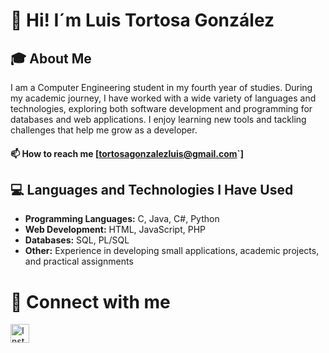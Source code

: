 # 👋 Hi! I´m Luis Tortosa González

## 🎓 About Me
I am a Computer Engineering student in my fourth year of studies. During my academic journey,
I have worked with a wide variety of languages and technologies, exploring both software development 
and programming for databases and web applications. I enjoy learning new tools and tackling 
challenges that help me grow as a developer.

#### 📫 How to reach me [tortosagonzalezluis@gmail.com`]

## 💻 Languages and Technologies I Have Used
- **Programming Languages:** C, Java, C#, Python
- **Web Development:** HTML, JavaScript, PHP
- **Databases:** SQL, PL/SQL
- **Other:** Experience in developing small applications, academic projects, and practical assignments

# 🌟 Connect with me

<a href="https://instagram.com/luuistg_" target="_blank">
  <img src="https://cdn.jsdelivr.net/npm/simple-icons@v8/icons/instagram.svg" alt="Instagram Logo" width="30" height="30">
</a>


